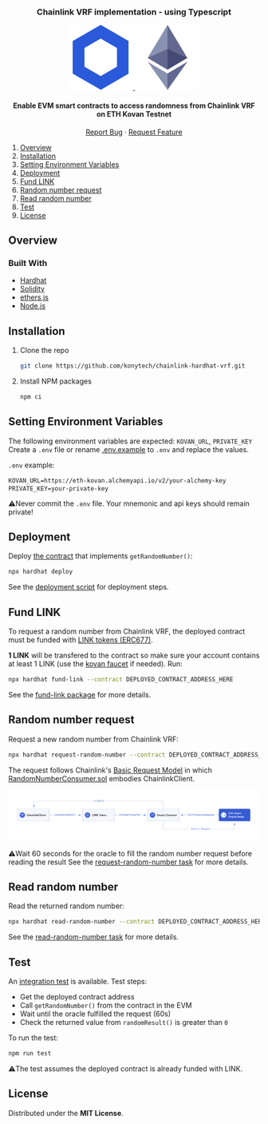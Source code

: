 <div id="top"></div>
<!--
*** Thanks for checking out the Best-README-Template. If you have a suggestion
*** that would make this better, please fork the repo and create a pull request
*** or simply open an issue with the tag "enhancement".
*** Don't forget to give the project a star!
*** Thanks again! Now go create something AMAZING! :D
-->

<!-- PROJECT SHIELDS -->
<!--
*** I'm using markdown "reference style" links for readability.
*** Reference links are enclosed in brackets [ ] instead of parentheses ( ).
*** See the bottom of this document for the declaration of the reference variables
*** for contributors-url, forks-url, etc. This is an optional, concise syntax you may use.
*** https://www.markdownguide.org/basic-syntax/#reference-style-links
-->

<!-- PROJECT LOGO -->
<div align="center">
  <h3 align="center">Chainlink VRF implementation - using Typescript</h3>
  
  <a href="https://chain.link/">
    <img src="images/chainlink-logo.png" alt="Logo">
  </a>
  <a href="https://polygon.technology/">
    <img src="images/eth-logo.png" alt="Logo">
  </a>

  <p align="center">
    <h4>Enable EVM smart contracts to access randomness from Chainlink VRF on ETH Kovan Testnet</h4>
    <!--<br />
    Build this project from stratch: https://youtu.be/92rnG1t_55I
    <br />·-->
    <!--<a href="https://github.com/konytech/ethereum-ercs-demo">View Demo (WIP)</a>
    ·-->
    <a href="https://github.com/konytech/ethereum-ercs-demo/issues">Report Bug</a>
    ·
    <a href="https://github.com/konytech/ethereum-ercs-demo/issues">Request Feature</a>
    <br />
  </p>
</div>

<!-- TABLE OF CONTENTS -->
<ol>
  <li>
    <a href="#overview">Overview</a>
    <!-- <ul>
      <li><a href="#built-with">Built With</a></li>
    </ul>-->
  </li>
  <li><a href="#installation">Installation</a></li>
  <li><a href="#setting-environment-variables">Setting Environment Variables</a></li>
  <li><a href="#deployment">Deployment</a></li>
  <li><a href="#fund-link">Fund LINK</a></li>
  <li><a href="#random-number-request">Random number request</a></li>
  <li><a href="#read-random-number">Read random number</a></li>
  <li><a href="#test">Test</a></li>
  <li><a href="#license">License</a></li>
</ol>

<!-- OVERVIEW -->
## Overview

### Built With

* [Hardhat](https://hardhat.org/)
* [Solidity](https://docs.soliditylang.org/)
* [ethers.js](https://docs.ethers.io/)
* [Node.js](https://nodejs.org/)

<!-- GETTING STARTED -->
## Installation

1. Clone the repo
   ```sh
   git clone https://github.com/konytech/chainlink-hardhat-vrf.git
   ```
3. Install NPM packages
   ```sh
   npm ci
   ```

## Setting Environment Variables

The following environment variables are expected: `KOVAN_URL`, `PRIVATE_KEY` \
Create a `.env` file or rename <a href=".env.example">.env.example</a> to `.env` and replace the values.

`.env` example:
```
KOVAN_URL=https://eth-kovan.alchemyapi.io/v2/your-alchemy-key
PRIVATE_KEY=your-private-key
```
⚠️Never commit the `.env` file. Your mnemonic and api keys should remain private!

## Deployment

Deploy <a href="hardhat/contracts/RandomNumberConsumer.sol">the contract</a> that implements `getRandomNumber()`:
   ```sh
   npx hardhat deploy
   ```
See the <a href="hardhat/deploy/01_Deploy_RandomNumberConsumer.ts">deployment script</a> for deployment steps.

## Fund LINK

To request a random number from Chainlink VRF, the deployed contract must be funded with <a href="https://docs.chain.link/docs/link-token-contracts/">LINK tokens (ERC677)</a>.

**1 LINK** will be transfered to the contract so make sure your account contains at least 1 LINK (use the <a href="https://kovan.chain.link/">kovan faucet</a> if needed). Run:
   ```sh
   npx hardhat fund-link --contract DEPLOYED_CONTRACT_ADDRESS_HERE
   ```
See the <a href="https://www.npmjs.com/package/@appliedblockchain/chainlink-plugins-fund-link">fund-link package</a> for more details.

## Random number request

Request a new random number from Chainlink VRF:
   ```sh
   npx hardhat request-random-number --contract DEPLOYED_CONTRACT_ADDRESS_HERE
   ```
   
The request follows Chainlink's <a href="https://docs.chain.link/docs/architecture-request-model/">Basic Request Model</a> in which <a href="hardhat/contracts/RandomNumberConsumer.sol">RandomNumberConsumer.sol</a> embodies ChainlinkClient.
  
<img src="images/chainlink-basic-request-model.png"></img>
   
⚠️Wait 60 seconds for the oracle to fill the random number request before reading the result
See the <a href="hardhat/tasks/request-random-number.ts">request-random-number task</a> for more details.

## Read random number

Read the returned random number:
   ```sh
   npx hardhat read-random-number --contract DEPLOYED_CONTRACT_ADDRESS_HERE
   ```
See the <a href="hardhat/tasks/read-random-number.ts">read-random-number task</a> for more details.

## Test

An <a href="hardhat/test/integration/RandomNumberConsumer_int_test.ts">integration test</a> is available. Test steps:
- Get the deployed contract address
- Call `getRandomNumber()` from the contract in the EVM
- Wait until the oracle fulfilled the request (60s)
- Check the returned value from `randomResult()` is greater than `0`

To run the test:
   ```sh
   npm run test
   ```
   
⚠️The test assumes the deployed contract is already funded with LINK.
   
<!-- LICENSE -->
## License

Distributed under the **MIT License**.

<!-- MARKDOWN LINKS & IMAGES -->
<!-- https://www.markdownguide.org/basic-syntax/#reference-style-links -->
